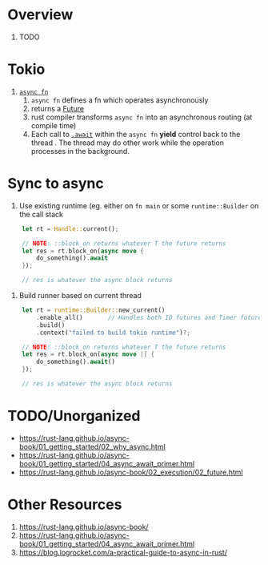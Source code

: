 # Overview

1. TODO

# Tokio

1. [`async fn`](https://doc.rust-lang.org/std/keyword.async.html)
    1. `async fn` defines a fn which operates asynchronously
    1. returns a [Future](https://doc.rust-lang.org/std/future/trait.Future.html)
    1. rust compiler transforms `async fn` into an asynchronous routing (at compile time)
    1. Each call to [`.await`](https://doc.rust-lang.org/std/keyword.await.html) within the `async fn` **yield** control back to the thread
       . The thread may do other work while the operation processes in the background.


# Sync to async
1. Use existing runtime (eg. either on `fn main` or some `runtime::Builder` on the call stack
```rust
    let rt = Handle::current();

    // NOTE: ::block_on returns whatever T the future returns
    let res = rt.block_on(async move {
        do_something().await
    });

    // res is whatever the async block returns
```

1. Build runner based on current thread
```rust
    let rt = runtime::Builder::new_current()
        .enable_all()       // Handles both IO futures and Timer futures
        .build()
        .context("failed to build tokio runtime")?;

    // NOTE: ::block_on returns whatever T the future returns
    let res = rt.block_on(async move || {
        do_something().await()
    });

    // res is whatever the async block returns
```

# TODO/Unorganized

- https://rust-lang.github.io/async-book/01_getting_started/02_why_async.html
- https://rust-lang.github.io/async-book/01_getting_started/04_async_await_primer.html
- https://rust-lang.github.io/async-book/02_execution/02_future.html

# Other Resources

1. https://rust-lang.github.io/async-book/
1. https://rust-lang.github.io/async-book/01_getting_started/04_async_await_primer.html
1. https://blog.logrocket.com/a-practical-guide-to-async-in-rust/
